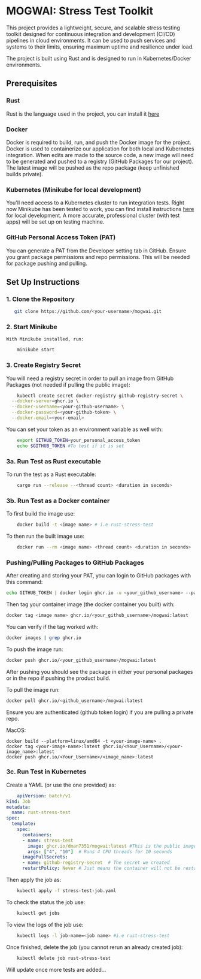 # MOGWAI: Stress Test Toolkit
This project provides a lightweight, secure, and scalable stress testing toolkit designed for continuous integration and development (CI/CD) pipelines in cloud environments. It can be used to push services and systems to their limits, ensuring maximum uptime and resilience under load.

The project is built using Rust and is designed to run in Kubernetes/Docker environments.

## Prerequisites

### Rust
Rust is the language used in the project, you can install it [here](https://www.rust-lang.org/tools/install)

### Docker
Docker is required to build, run, and push the Docker image for the project. Docker is used to containerize our application for both local and Kubernetes integration. When edits are made to the source code, a new image will need to be generated and pushed to a registry (GitHub Packages for our project). The latest image will be pushed as the repo package (keep unfinished builds private).

### Kubernetes (Minikube for local development)
You'll need access to a Kubernetes cluster to run integration tests. Right now Minikube has been tested to work, you can find install instructions [here](https://minikube.sigs.k8s.io/docs/) for local development. A more accurate, professional cluster (with test apps) will be set up on testing machine.

### GitHub Personal Access Token (PAT)
You can generate a PAT from the Developer setting tab in GitHub. Ensure you grant package permissions and repo permissions. This will be needed for package pushing and pulling.

## Set Up Instructions
### 1. **Clone the Repository**

```bash
   git clone https://github.com/<your-username>/mogwai.git
```
### 2. **Start Minikube**
    With Minikube installed, run:
```bash
    minikube start
```
### 3. **Create Registry Secret**
You will need a registry secret in order to pull an image from GitHub Packages (not needed if pulling the public image):
```bash
    kubectl create secret docker-registry github-registry-secret \
  --docker-server=ghcr.io \
  --docker-username=<your-github-username> \
  --docker-password=<your-github-token> \
  --docker-email=<your-email>
```
You can set your token as an environment variable as well with:
```bash
    export GITHUB_TOKEN=your_personal_access_token
    echo $GITHUB_TOKEN #To test if it is set 
```
### 3a. **Run Test as Rust executable** 
To run the test as a Rust executable:
```bash
    cargo run --release --<thread count> <duration in seconds>
```

### 3b. **Run Test as a Docker container**
To first build the image use:
```bash
    docker build -t <image name> # i.e rust-stress-test
```
To then run the built image use:
```bash
    docker run --rm <image name> <thread count> <duration in seconds>
```

### Pushing/Pulling Packages to GitHub Packages

After creating and storing your PAT, you can login to GitHub packages with this command:
```bash
echo GITHUB_TOKEN | docker login ghcr.io -u <your_github_username> --password-stdin
```
Then tag your container image (the docker container you built) with:
```bash
docker tag <image name> ghcr.io/<your_github_username>/mogwai:latest
```

You can verify if the tag worked with:
```bash
docker images | grep ghcr.io
```

To push the image run:
```bash
docker push ghcr.io/<your_github_username>/mogwai:latest
```
After pushing you should see the package in either your personal packages or in the repo if pushing the product build.

To pull the image run:
```bash
docker pull ghcr.io/<github_username>/mogwai:latest
```
Ensure you are authenticated (github token login) if you are pulling a private repo.


MacOS:
```
docker build --platform=linux/amd64 -t <your-image-name> .
docker tag <your-image-name>:latest ghcr.io/<Your_Username>/<your-image_name>:latest
docker push ghcr.io/<Your_Username>/<image_name>:latest
```

### 3c. **Run Test in Kubernetes**
Create a YAML (or use the one provided) as:
```yaml
    apiVersion: batch/v1
kind: Job
metadata:
  name: rust-stress-test
spec:
  template:
    spec:
      containers:
      - name: stress-test
        image: ghcr.io/dman7351/mogwai:latest #This is the public image tied to the project repo (change this for local testing to match your private image)
        args: ["4", "10"]  # Runs 4 CPU threads for 10 seconds
      imagePullSecrets:
      - name: github-registry-secret  # The secret we created
      restartPolicy: Never # Just means the container will not be restarted
```

Then apply the job as:
```bash
    kubectl apply -f stress-test-job.yaml
```

To check the status the job use:
```bash
    kubectl get jobs
```

To view the logs of the job use:
```bash
    kubectl logs -l job-name=<job name> #i.e rust-stress-test
```

Once finished, delete the job (you cannot rerun an already created job):
```bash
    kubectl delete job rust-stress-test
```


Will update once more tests are added...
